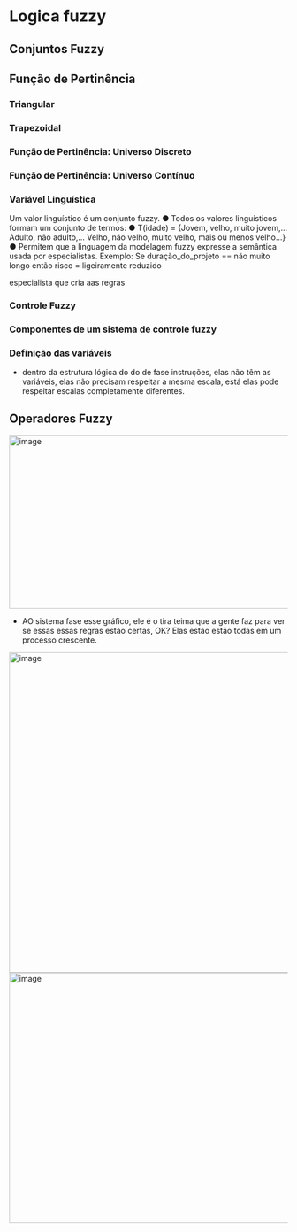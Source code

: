 # Logica fuzzy



## Conjuntos Fuzzy



## Função de Pertinência

### Triangular

### Trapezoidal

### Função de Pertinência: Universo Discreto

### Função de Pertinência: Universo Contínuo

### Variável Linguística

Um valor linguístico é um conjunto fuzzy.
● Todos os valores linguísticos formam um conjunto de termos:
● T(idade) = {Jovem, velho, muito jovem,...
Adulto, não adulto,...
Velho, não velho, muito velho, mais ou menos velho...}
● Permitem que a linguagem da modelagem fuzzy expresse a
semântica usada por especialistas. Exemplo:
Se duração_do_projeto == não muito longo então
risco = ligeiramente reduzido

especialista que cria aas regras


### Controle Fuzzy

### Componentes de um sistema de controle fuzzy

### Definição das variáveis

- dentro da estrutura lógica do do de fase instruções, elas não têm as variáveis, elas não precisam respeitar a mesma escala, está elas pode respeitar escalas completamente diferentes.

## Operadores Fuzzy

<img width="1186" height="313" alt="image" src="https://github.com/user-attachments/assets/3c57be61-c816-4b9d-9193-8076498926d5" />


- AO sistema fase esse gráfico, ele é o tira teima que a gente faz para ver se essas essas regras estão certas, OK? Elas estão estão todas em um processo crescente.


<img width="1118" height="579" alt="image" src="https://github.com/user-attachments/assets/50dee26c-c98a-448e-811b-60802dc6d14f" />

<img width="1102" height="453" alt="image" src="https://github.com/user-attachments/assets/18678b20-2c1f-4406-a410-0a3f2133e3ef" />
